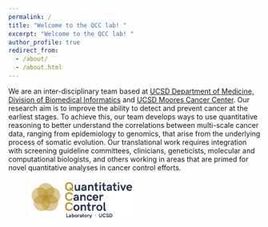 ```yaml
---
permalink: /
title: "Welcome to the QCC lab! "
excerpt: "Welcome to the QCC lab! "
author_profile: true
redirect_from: 
  - /about/
  - /about.html
---
```




We are an inter-disciplinary team based at [UCSD Department of Medicine, Division of Biomedical Informatics](https://medschool.ucsd.edu/som/dbmi/pages/default.aspx) and [UCSD Moores Cancer Center](https://medschool.ucsd.edu/research/moores/Pages/default.aspx). Our research aim is to improve the ability to detect and prevent cancer at the earliest stages. To achieve this, our team develops ways to use quantitative reasoning to better understand the correlations between multi-scale cancer data, ranging from epidemiology to genomics, that arise from the underlying process of somatic evolution. Our translational work requires integration with screening guideline committees, clinicians, geneticists, molecular and computational biologists, and others working in areas that are primed for novel quantitative analyses in cancer control efforts.


<figure>
  <a href="/images/Main_Logo.png">
  <img src="/images/Main_Logo.png" alt = "Logo" width="50%" />
    </a>
</figure>


